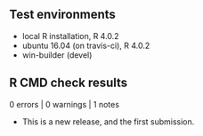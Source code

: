 ## Test environments
* local R installation, R 4.0.2
* ubuntu 16.04 (on travis-ci), R 4.0.2
* win-builder (devel)

## R CMD check results
0 errors | 0 warnings | 1 notes

* This is a new release, and the first submission.

